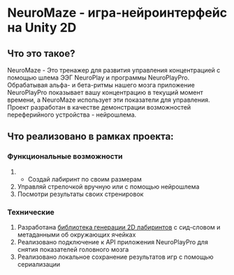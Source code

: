 # NeuroMaze - игра-нейроинтерфейс на Unity 2D
## Что это такое?
  NeuroMaze - Это тренажер для развития управления концентрацией с помощью шлема ЭЭГ NeuroPlay и программы NeuroPlayPro.
  Обрабатывая альфа- и бета-ритмы нашего мозга приложение NeuroPlayPro показывает вашу концентрацию в текущий момент времени, а NeuroMaze использует эти показатели для управления.
   Проект разработан в качестве демонстрации возможностей переферийного устройства - нейрошлема.
## Что реализовано в рамках проекта:
### Функциональные возможности
1. - Создай лабиринт по своим размерам
2. Управляй стрелочкой вручную или с помощью нейрошлема
3. Посмотри результаты своих стренировок
### Технические
1. Разработана [библиотека генерации 2D лабиринтов](https://github.com/LuisanArgoose/MazeLib) с сид-словом и метаданными об окружающих ячейках
2. Реализовано подключение к API приложения NeuroPlayPro для снятия показателей головного мозга
3. Реализовано локальное сохранение результатов игр с помощью сериализации


